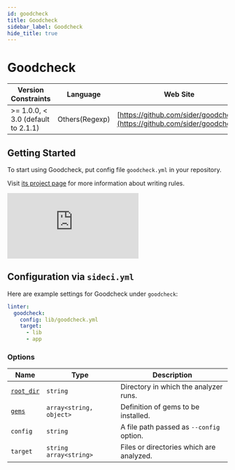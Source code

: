 ```yaml
---
id: goodcheck
title: Goodcheck
sidebar_label: Goodcheck
hide_title: true
---
```


# Goodcheck

| Version Constraints | Language | Web Site |
| ----------------- | -------- | -------- |
| >= 1.0.0, < 3.0 (default to 2.1.1) | Others(Regexp) | [https://github.com/sider/goodcheck](https://github.com/sider/goodcheck) |

## Getting Started

To start using Goodcheck, put config file `goodcheck.yml` in your repository.

Visit [its project page](https://github.com/sider/goodcheck#goodcheckyml) for more information about writing rules.

<div class="video">
  <iframe src="https://www.youtube.com/embed/8Zpm2gguE1M" frameborder="0" allowfullscreen></iframe>
</div>

## Configuration via `sideci.yml`

Here are example settings for Goodcheck under `goodcheck`:

```yaml
linter:
  goodcheck:
    config: lib/goodcheck.yml
    target:
      - lib
      - app
```

### Options

| Name | Type | Description |
| ---- | ---- | ----------- |
| [`root_dir`](../../getting-started/custom-configuration.md#root_dir-option) | `string` | Directory in which the analyzer runs. |
| [`gems`](../../getting-started/custom-configuration.md#gems-option) | `array<string, object>` | Definition of gems to be installed. |
| `config` | `string` | A file path passed as `--config` option. |
| `target` | `string`<br />`array<string>` | Files or directories which are analyzed. |
